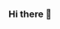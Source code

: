 ### Hi there 👋

<!--
**emilyalvarado/emilyalvarado** is a ✨ _special_ ✨ repository because its `README.md` (this file) appears on your GitHub profile.

Here are some ideas to get you started:

- 🔭 I’m currently working on many interesting projects...
- 🌱 I’m currently learning about forecasting data...
- 📫 How to reach me: z1833226@students.niu.edu...
- ⚡ Fun fact: I ride motorcycles...
-->
